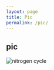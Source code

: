 ```yaml
---
layout: page
title: Pic
permalink: /pic/
---
```


## pic 
![nitrogen cycle](https://media.springernature.com/lw900/springer-static/image/art%3A10.1038%2Fs41570-018-0041-7/MediaObjects/41570_2018_41_Fig1_HTML.png)
